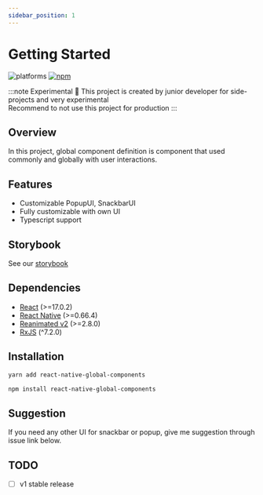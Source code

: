```yaml
---
sidebar_position: 1
---
```


# Getting Started

![platforms](https://img.shields.io/badge/platforms-Android%20%7C%20iOS-brightgreen.svg?style=flat-square&colorB=191A17) [![npm](https://img.shields.io/npm/v/react-native-global-components.svg?style=flat-square)](https://www.npmjs.com/package/react-native-global-components)

:::note Experimental 🧪
This project is created by junior developer for side-projects and very experimental<br/>
Recommend to not use this project for production
:::

## Overview

In this project, global component definition is component that used commonly and globally with user interactions.

## Features

- Customizable PopupUI, SnackbarUI
- Fully customizable with own UI
- Typescript support

## Storybook

See our [storybook](https://silly-kleicha-72e9c9.netlify.app/)

## Dependencies

- [React](https://reactjs.org/) (>=17.0.2)
- [React Native](https://reactnative.dev/) (>=0.66.4)
- [Reanimated v2](https://docs.swmansion.com/react-native-reanimated/) (>=2.8.0)
- [RxJS](https://rxjs.dev/) (^7.2.0)

## Installation

```bash
yarn add react-native-global-components
```

```bash
npm install react-native-global-components
```

## Suggestion

If you need any other UI for snackbar or popup, give me suggestion through issue link below.

## TODO

- [ ] v1 stable release
